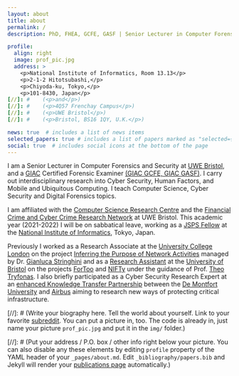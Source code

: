 ```yaml
---
layout: about
title: about
permalink: /
description: PhD, FHEA, GCFE, GASF | Senior Lecturer in Computer Forensics and Security | JSPS Fellow | Digital Forensics Examiner | <a href="https://www.uwe.ac.uk">UWE Bristol</a></p>

profile:
  align: right
  image: prof_pic.jpg
  address: >
    <p>National Institute of Informatics, Room 13.13</p>
    <p>2-1-2 Hitotsubashi,</p>
    <p>Chiyoda-ku, Tokyo,</p>
    <p>101-8430, Japan</p>
[//]: #    (<p>and</p>)
[//]: #    (<p>4Q57 Frenchay Campus</p>)
[//]: #    (<p>UWE Bristol</p>)
[//]: #    (<p>Bristol, BS16 1QY, U.K.</p>)

news: true  # includes a list of news items
selected_papers: true # includes a list of papers marked as "selected={true}"
social: true  # includes social icons at the bottom of the page
---
```


I am a Senior Lecturer in Computer Forensics and Security at [UWE Bristol](https://www.uwe.ac.uk), and a [GIAC](https://www.giac.org/) Certified Forensic Examiner [(GIAC GCFE, GIAC GASF)](https://www.credly.com/users/panagiotis-andriotis/badges). I carry out interdisciplinary research into Cyber Security, Human Factors, and Mobile and Ubiquitous Computing. I teach Computer Science, Cyber Security and Digital Forensics topics.

I am affiliated with the [Computer Science Research Centre](https://www.uwe.ac.uk/research/centres-and-groups/csrc) and the [Financial Crime and Cyber Crime Research Network](https://www.uwe.ac.uk/research/centres-and-groups/global-crime-justice-security/financial-crime-network) at UWE Bristol. This academic year (2021-2022) I will be on sabbatical leave, working as a [JSPS Fellow](https://www.jsps.go.jp/english/e-ippan/index.html) at the [National Institute of Informatics](https://www.nii.ac.jp/en/), Tokyo, Japan. 

Previously I worked as a Research Associate at the [University College London](https://www.ucl.ac.uk) on the project [Inferring the Purpose of Network Activities](https://gtr.ukri.org/projects?ref=EP%2FN008448%2F1) managed by Dr. [Gianluca Stringhini](https://seclab.bu.edu/people/gianluca/) and as a [Research Assistant](research-information.bris.ac.uk/en/searchAll/index/?search=andriotis) at the [University of Bristol](https://www.bristol.ac.uk) on the projects [ForToo](https://research-information.bris.ac.uk/en/projects/forensic-tools-against-illegal-use-of-internet-fortoo) and [NIFTy](https://research-information.bris.ac.uk/en/projects/novel-imagephoto-forensic-tools-for-fighting-against-child-pornog) under the guidance of Prof. [Theo Tryfonas](https://research-information.bris.ac.uk/en/persons/theo-tryfonas). I also briefly participated as a Cyber Security Research Expert at an [enhanced Knowledge Transfer Partnership](https://www.dmu.ac.uk/about-dmu/news/2015/november/dmu-celebrates-40-years-of-innovative-business-partnerships1.aspx) between the [De Montfort University](https://www.dmu.ac.uk/business-services/business-news/2015/may/dmu-joins-forces-with-airbus-group-to-protect-critical-national-infrastructure-from-cyber-attacks.aspx) and [Airbus](https://www.airbus.com/newsroom/press-releases/en/2015/05/20150507_airbus_group_de_montfort_university_join_forces.html) aiming to research new ways of protecting critical infrastructure.
 
[//]: # (Write your biography here. Tell the world about yourself. Link to your favorite [subreddit](http://reddit.com). You can put a picture in, too. The code is already in, just name your picture `prof_pic.jpg` and put it in the `img/` folder.)

[//]: # (Put your address / P.O. box / other info right below your picture. You can also disable any these elements by editing `profile` property of the YAML header of your `_pages/about.md`. Edit `_bibliography/papers.bib` and Jekyll will render your [publications page](/al-folio/publications/) automatically.)
